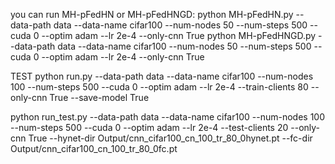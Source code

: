 you can run MH-pFedHN or MH-pFedHNGD:
python MH-pFedHN.py --data-path data --data-name cifar100 --num-nodes 50 --num-steps 500 --cuda 0 --optim adam --lr 2e-4 --only-cnn True
python MH-pFedHNGD.py --data-path data --data-name cifar100 --num-nodes 50 --num-steps 500 --cuda 0 --optim adam --lr 2e-4 --only-cnn True

TEST
python run.py --data-path data --data-name cifar100 --num-nodes 100 --num-steps 500 --cuda 0 --optim adam --lr 2e-4 --train-clients 80 --only-cnn True --save-model True

python run_test.py --data-path data --data-name cifar100 --num-nodes 100 --num-steps 500 --cuda 0 --optim adam --lr 2e-4 --test-clients 20 --only-cnn True --hynet-dir Output/cnn_cifar100_cn_100_tr_80_0hynet.pt --fc-dir Output/cnn_cifar100_cn_100_tr_80_0fc.pt 


